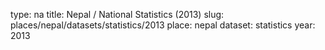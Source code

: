 type: na
title: Nepal / National Statistics (2013)
slug: places/nepal/datasets/statistics/2013
place: nepal
dataset: statistics
year: 2013
